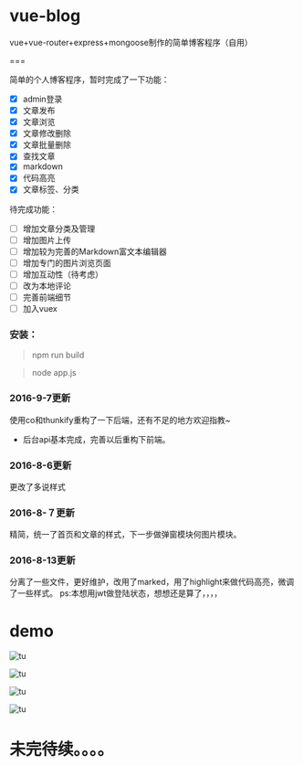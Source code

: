 # vue-blog

vue+vue-router+express+mongoose制作的简单博客程序（自用）

===

简单的个人博客程序，暂时完成了一下功能：

- [x] admin登录
- [x] 文章发布
- [x] 文章浏览
- [x] 文章修改删除
- [x] 文章批量删除
- [x] 查找文章
- [x] markdown
- [x] 代码高亮
- [x] 文章标签、分类

待完成功能：

- [ ] 增加文章分类及管理
- [ ] 增加图片上传
- [ ] 增加较为完善的Markdown富文本编辑器
- [ ] 增加专门的图片浏览页面
- [ ] 增加互动性（待考虑）
- [ ] 改为本地评论
- [ ] 完善前端细节
- [ ] 加入vuex

### 安装：

> npm run build

> node app.js

### 2016-9-7更新
使用co和thunkify重构了一下后端，还有不足的地方欢迎指教~
* 后台api基本完成，完善以后重构下前端。

### 2016-8-6更新
更改了多说样式

### 2016-8-７更新
精简，统一了首页和文章的样式，下一步做弹窗模块何图片模块。

### 2016-8-13更新
分离了一些文件，更好维护，改用了marked，用了highlight来做代码高亮，微调了一些样式。
ps:本想用jwt做登陆状态，想想还是算了，，，，

# demo

![tu](http://yu7er.qiniudn.com/2016-08-07%2016-24-21%E5%B1%8F%E5%B9%95%E6%88%AA%E5%9B%BE.png)


![tu](http://yu7er.qiniudn.com/2016-08-07%2016-21-41%E5%B1%8F%E5%B9%95%E6%88%AA%E5%9B%BE.png)


![tu](http://yu7er.qiniudn.com/2016-08-07%2016-22-48%E5%B1%8F%E5%B9%95%E6%88%AA%E5%9B%BE.png)


![tu](http://yu7er.qiniudn.com/2016-08-07%2016-20-31%E5%B1%8F%E5%B9%95%E6%88%AA%E5%9B%BE.png)

# 未完待续。。。。
